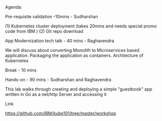 Agenda:

Pre-requisite validation  -10mins -  Sudharshan

(1) Kubernetes cluster deployment (takes 20mins and needs special promo code from IBM )
(2) Git repo download

 App Modernization tech talk - 40 mins - Raghavendra
 
 We will discuss about converting Monolith to Microservices based application. Packaging the application as containers. Architecture of Kubernetes
 
Break - 10 mins

Hands-on - 90 mins - Sudharshan and Raghavendra

This lab walks through creating and deploying a simple "guestbook" app written in Go as a net/http Server and accessing it
 
Link
 
https://github.com/IBM/kube101/tree/master/workshop
 

